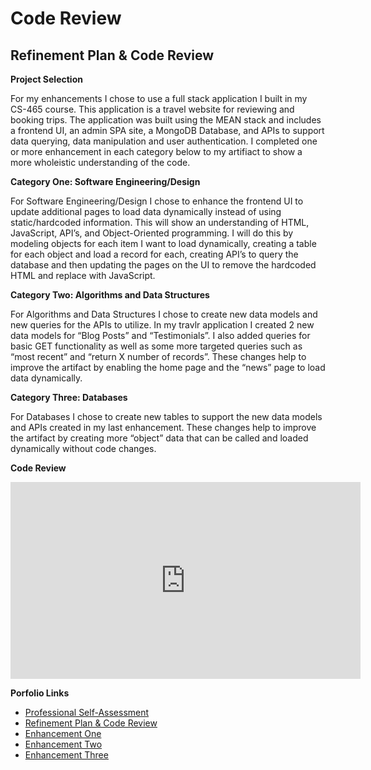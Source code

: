 # Code Review

## Refinement Plan & Code Review

**Project Selection**

For my enhancements I chose to use a full stack application I built in my CS-465 course. 
This application is a travel website for reviewing and booking trips. The application was 
built using the MEAN stack and includes a frontend UI, an admin SPA site, a MongoDB Database, 
and APIs to support data querying, data manipulation and user authentication. I completed 
one or more enhancement in each category below to my artifiact to show a more wholeistic 
understanding of the code. 

**Category One: Software Engineering/Design**

For Software Engineering/Design I chose to enhance the frontend UI to update additional pages to load data dynamically instead of 
using static/hardcoded information. This will show an understanding of HTML, JavaScript, API’s, and Object-Oriented programming. I will do this by 
modeling objects for each item I want to load dynamically, creating a table for each object and load a record for each, creating API’s to query the 
database and then updating the pages on the UI to remove the hardcoded HTML and replace with JavaScript.

**Category Two: Algorithms and Data Structures**

For Algorithms and Data Structures I chose to create new data models and new queries for the APIs to utilize. In my travlr application I created 2 new 
data models for “Blog Posts” and “Testimonials”. I also added queries for basic GET functionality as well as some more targeted queries such as “most recent” 
and “return X number of records”. These changes help to improve the artifact by enabling the home page and the “news” page to load data dynamically.

**Category Three: Databases**

For Databases I chose to create new tables to support the new data models and APIs created in my last enhancement. These changes help to improve 
the artifact by creating more “object” data that can be called and loaded dynamically without code changes.

**Code Review**
<div align="center">
  <iframe 
        width="560" 
        height="315" 
        src="https://youtu.be/o99kSk9x4R4" 
        frameborder="0" 
        allow="autoplay; encrypted-media" 
        allowfullscreen="">
  </iframe>
</div>

**Porfolio Links**<br>
* [Professional Self-Assessment](https://kdilick9.github.io/index.html)<br>
* [Refinement Plan & Code Review](https://kdilick9.github.io/CodeReview.html)<br>
* [Enhancement One](https://kdilick9.github.io/EnhancementOne.html)<br>
* [Enhancement Two](https://kdilick9.github.io/EnhancementTwo.html)<br>
* [Enhancement Three](https://kdilick9.github.io/EnhancementThree.html)
